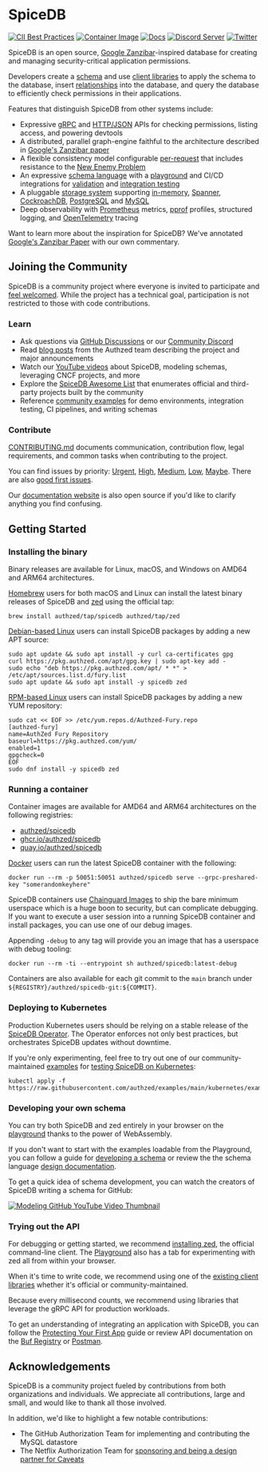 # SpiceDB

[![CII Best Practices](https://bestpractices.coreinfrastructure.org/projects/6348/badge)](https://bestpractices.coreinfrastructure.org/projects/6348)
[![Container Image](https://img.shields.io/github/v/release/authzed/spicedb?color=%232496ED&label=container&logo=docker "Container Image")](https://hub.docker.com/r/authzed/spicedb/tags)
[![Docs](https://img.shields.io/badge/docs-authzed.com-%234B4B6C "Authzed Documentation")](https://docs.authzed.com)
[![Discord Server](https://img.shields.io/discord/844600078504951838?color=7289da&label=discord&logo=discord&logoColor=7289da "Discord Server")](https://authzed.com/discord)
[![Twitter](https://img.shields.io/badge/twitter-%40authzed-1D8EEE?logo=twitter "@authzed on Twitter")](https://twitter.com/authzed)

SpiceDB is an open source, [Google Zanzibar]-inspired database for creating and managing security-critical application permissions.

Developers create a [schema] and use [client libraries] to apply the schema to the database, insert [relationships] into the database, and query the database to efficiently check permissions in their applications.

[Google Zanzibar]: https://authzed.com/blog/what-is-zanzibar/
[schema]: https://authzed.com/docs/guides/schema
[client libraries]: https://github.com/authzed/awesome-spicedb#clients
[relationships]: https://authzed.com/docs/reference/glossary#relationship

Features that distinguish SpiceDB from other systems include:

- Expressive [gRPC] and [HTTP/JSON] APIs for checking permissions, listing access, and powering devtools
- A distributed, parallel graph-engine faithful to the architecture described in [Google's Zanzibar paper]
- A flexible consistency model configurable [per-request] that includes resistance to the [New Enemy Problem]
- An expressive [schema language] with a [playground] and CI/CD integrations for [validation] and [integration testing]
- A pluggable [storage system] supporting [in-memory], [Spanner], [CockroachDB], [PostgreSQL] and [MySQL]
- Deep observability with [Prometheus] metrics, [pprof] profiles, structured logging, and [OpenTelemetry] tracing

Want to learn more about the inspiration for SpiceDB? We've annotated [Google's Zanzibar Paper] with our own commentary.

[gRPC]: https://buf.build/authzed/api/docs/main:authzed.api.v1
[HTTP/JSON]: https://app.swaggerhub.com/apis-docs/authzed/authzed/1.0

[per-request]: https://docs.authzed.com/reference/api-consistency
[New Enemy Problem]: https://authzed.com/blog/new-enemies/

[schema language]: https://docs.authzed.com/guides/schema
[playground]: https://play.authzed.com
[validation]: https://github.com/authzed/action-spicedb-validate
[integration testing]: https://github.com/authzed/action-spicedb

[storage system]: https://authzed.com/docs/spicedb/selecting-a-datastore
[in-memory]: https://github.com/hashicorp/go-memdb
[PostgreSQL]: https://www.postgresql.org
[Spanner]: https://cloud.google.com/spanner
[CockroachDB]: https://github.com/cockroachdb/cockroach
[MySQL]: https://www.mysql.com

[Prometheus]: https://prometheus.io
[pprof]: https://jvns.ca/blog/2017/09/24/profiling-go-with-pprof/
[OpenTelemetry]: https://opentelemetry.io

[Google's Zanzibar paper]: https://authzed.com/zanzibar

## Joining the Community

SpiceDB is a community project where everyone is invited to participate and [feel welcomed].
While the project has a technical goal, participation is not restricted to those with code contributions.

[feel welcomed]: CODE-OF-CONDUCT.md

### Learn

- Ask questions via [GitHub Discussions] or our [Community Discord]
- Read [blog posts] from the Authzed team describing the project and major announcements
- Watch our [YouTube videos] about SpiceDB, modeling schemas, leveraging CNCF projects, and more
- Explore the [SpiceDB Awesome List] that enumerates official and third-party projects built by the community
- Reference [community examples] for demo environments, integration testing, CI pipelines, and writing schemas

[GitHub Discussions]: https://github.com/orgs/authzed/discussions/new?category=q-a
[Community Discord]: https://authzed.com/discord
[blog posts]: https://authzed.com/blog
[SpiceDB Awesome List]: https://github.com/authzed/awesome-spicedb
[YouTube videos]: https://www.youtube.com/@authzed
[community examples]: https://github.com/authzed/examples

### Contribute

[CONTRIBUTING.md] documents communication, contribution flow, legal requirements, and common tasks when contributing to the project.

You can find issues by priority: [Urgent], [High], [Medium], [Low], [Maybe].
There are also [good first issues].

Our [documentation website] is also open source if you'd like to clarify anything you find confusing.

[CONTRIBUTING.md]: CONTRIBUTING.md
[Urgent]: https://github.com/authzed/spicedb/labels/priority%2F0%20urgent
[High]: https://github.com/authzed/spicedb/labels/priority%2F1%20high
[Medium]: https://github.com/authzed/spicedb/labels/priority%2F2%20medium
[Low]: https://github.com/authzed/spicedb/labels/priority%2F3%20low
[Maybe]: https://github.com/authzed/spicedb/labels/priority%2F4%20maybe
[good first issues]: https://github.com/authzed/spicedb/labels/hint%2Fgood%20first%20issue
[documentation website]: https://github.com/authzed/docs

## Getting Started

### Installing the binary

Binary releases are available for Linux, macOS, and Windows on AMD64 and ARM64 architectures.

[Homebrew] users for both macOS and Linux can install the latest binary releases of SpiceDB and [zed] using the official tap:

```command
brew install authzed/tap/spicedb authzed/tap/zed
```

[Debian-based Linux] users can install SpiceDB packages by adding a new APT source:

```command
sudo apt update && sudo apt install -y curl ca-certificates gpg
curl https://pkg.authzed.com/apt/gpg.key | sudo apt-key add -
sudo echo "deb https://pkg.authzed.com/apt/ * *" > /etc/apt/sources.list.d/fury.list
sudo apt update && sudo apt install -y spicedb zed
```

[RPM-based Linux] users can install SpiceDB packages by adding a new YUM repository:

```command
sudo cat << EOF >> /etc/yum.repos.d/Authzed-Fury.repo
[authzed-fury]
name=AuthZed Fury Repository
baseurl=https://pkg.authzed.com/yum/
enabled=1
gpgcheck=0
EOF
sudo dnf install -y spicedb zed
```

[zed]: https://github.com/authzed/zed
[homebrew]: https://docs.authzed.com/spicedb/installing#brew
[Debian-based Linux]: https://en.wikipedia.org/wiki/List_of_Linux_distributions#Debian-based
[RPM-based Linux]: https://en.wikipedia.org/wiki/List_of_Linux_distributions#RPM-based
  
### Running a container

Container images are available for AMD64 and ARM64 architectures on the following registries:

- [authzed/spicedb](https://hub.docker.com/r/authzed/spicedb)
- [ghcr.io/authzed/spicedb](https://github.com/authzed/spicedb/pkgs/container/spicedb)
- [quay.io/authzed/spicedb](https://quay.io/authzed/spicedb)

[Docker] users can run the latest SpiceDB container with the following:

```command
docker run --rm -p 50051:50051 authzed/spicedb serve --grpc-preshared-key "somerandomkeyhere"
```

SpiceDB containers use [Chainguard Images] to ship the bare minimum userspace which is a huge boon to security, but can complicate debugging.
If you want to execute a user session into a running SpiceDB container and install packages, you can use one of our debug images.

Appending `-debug` to any tag will provide you an image that has a userspace with debug tooling:

```command
docker run --rm -ti --entrypoint sh authzed/spicedb:latest-debug
```

Containers are also available for each git commit to the `main` branch under `${REGISTRY}/authzed/spicedb-git:${COMMIT}`.

[Docker]: https://docs.docker.com/get-docker/
[Chainguard Images]: https://github.com/chainguard-images/images
  
### Deploying to Kubernetes

Production Kubernetes users should be relying on a stable release of the [SpiceDB Operator].
The Operator enforces not only best practices, but orchestrates SpiceDB updates without downtime.

If you're only experimenting, feel free to try out one of our community-maintained [examples] for [testing SpiceDB on Kubernetes]:

```command
kubectl apply -f https://raw.githubusercontent.com/authzed/examples/main/kubernetes/example.yaml
```

[examples]: https://github.com/authzed/examples
[SpiceDB Operator]: https://github.com/authzed/spicedb-operator
[testing SpiceDB on Kubernetes]: https://github.com/authzed/examples/tree/main/kubernetes

### Developing your own schema

You can try both SpiceDB and zed entirely in your browser on the [playground] thanks to the power of WebAssembly.

If you don't want to start with the examples loadable from the Playground, you can follow a guide for [developing a schema] or review the the schema language [design documentation].

To get a quick idea of schema development, you can watch the creators of SpiceDB writing a schema for GitHub:

[![Modeling GitHub YouTube Video Thumbnail](https://user-images.githubusercontent.com/343539/223837989-ead99ff9-ef35-4cf3-864d-d8d86ecdf9ce.png)](https://www.youtube.com/watch?v=x3-B9-ICj0w)

[developing a schema]: https://docs.authzed.com/guides/schema
[design documentation]: https://docs.authzed.com/reference/schema-lang

### Trying out the API

For debugging or getting started, we recommend [installing zed], the official command-line client.
The [Playground] also has a tab for experimenting with zed all from within your browser.

When it's time to write code, we recommend using one of the [existing client libraries] whether it's official or community-maintained.

Because every millisecond counts, we recommend using libraries that leverage the gRPC API for production workloads.

To get an understanding of integrating an application with SpiceDB, you can follow the [Protecting Your First App] guide or review API documentation on the [Buf Registry] or [Postman].

[installing zed]: https://github.com/authzed/zed
[existing client libraries]: https://github.com/authzed/awesome-spicedb#clients
[Protecting Your First App]: https://docs.authzed.com/guides/first-app
[Buf Registry]: https://buf.build/authzed/api/docs
[Postman]: https://www.postman.com/authzed/workspace/spicedb/overview

## Acknowledgements

SpiceDB is a community project fueled by contributions from both organizations and individuals.
We appreciate all contributions, large and small, and would like to thank all those involved.

In addition, we'd like to highlight a few notable contributions:

- The GitHub Authorization Team for implementing and contributing the MySQL datastore
- The Netflix Authorization Team for [sponsoring and being a design partner for Caveats](https://authzed.com/blog/abac-on-spicedb-enabling-netflix-complex-identity-types)
